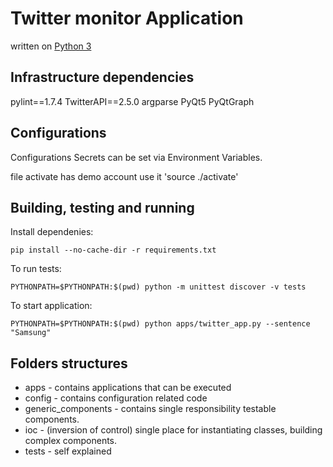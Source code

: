 # Twitter monitor Application

written on [Python 3](https://www.python.org/download/releases/3.0/) 

## Infrastructure dependencies

pylint==1.7.4
TwitterAPI==2.5.0
argparse
PyQt5
PyQtGraph

## Configurations

Configurations Secrets can be set via Environment Variables.

file activate has demo account use it 'source ./activate'

## Building, testing and running

Install dependenies:
```
pip install --no-cache-dir -r requirements.txt
```

To run tests:
```
PYTHONPATH=$PYTHONPATH:$(pwd) python -m unittest discover -v tests
```

To start application:
```
PYTHONPATH=$PYTHONPATH:$(pwd) python apps/twitter_app.py --sentence "Samsung"
```

## Folders structures
* apps - contains applications that can be executed
* config - contains configuration related code
* generic_components - contains single responsibility testable components.
* ioc - (inversion of control) single place for instantiating classes, building complex components.
* tests - self explained
